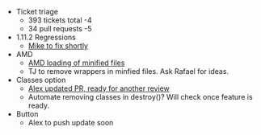 * Ticket triage
  * 393 tickets total -4
  * 34 pull requests -5
* 1.11.2 Regressions
  * [Mike to fix shortly](https://bugs.jqueryui.com/ticket/10669)
* AMD
  * [AMD loading of minified files](https://bugs.jqueryui.com/ticket/10674)
  * TJ to remove wrappers in minfied files. Ask Rafael for ideas.
* Classes option
  * [Alex updated PR, ready for another review](https://github.com/jquery/jquery-ui/pull/1369)
  * Automate removing classes in destroy()? Will check once feature is ready.
* Button
  * Alex to push update soon

